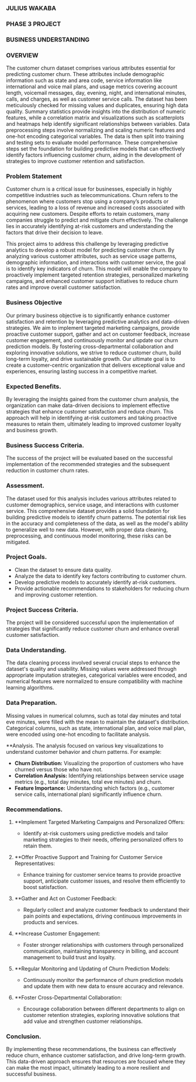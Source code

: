 ### JULIUS WAKABA

### PHASE 3 PROJECT

### BUSINESS UNDERSTANDING
### OVERVIEW
The customer churn dataset comprises various attributes essential for predicting customer churn. These attributes include demographic information such as state and area code, service information like international and voice mail plans, and usage metrics covering account length, voicemail messages, day, evening, night, and international minutes, calls, and charges, as well as customer service calls. The dataset has been meticulously checked for missing values and duplicates, ensuring high data quality. Summary statistics provide insights into the distribution of numeric features, while a correlation matrix and visualizations such as scatterplots and heatmaps help identify significant relationships between variables. Data preprocessing steps involve normalizing and scaling numeric features and one-hot encoding categorical variables. The data is then split into training and testing sets to evaluate model performance. These comprehensive steps set the foundation for building predictive models that can effectively identify factors influencing customer churn, aiding in the development of strategies to improve customer retention and satisfaction.

### Problem Statement
Customer churn is a critical issue for businesses, especially in highly competitive industries such as telecommunications. Churn refers to the phenomenon where customers stop using a company’s products or services, leading to a loss of revenue and increased costs associated with acquiring new customers. Despite efforts to retain customers, many companies struggle to predict and mitigate churn effectively. The challenge lies in accurately identifying at-risk customers and understanding the factors that drive their decision to leave.

This project aims to address this challenge by leveraging predictive analytics to develop a robust model for predicting customer churn. By analyzing various customer attributes, such as service usage patterns, demographic information, and interactions with customer service, the goal is to identify key indicators of churn. This model will enable the company to proactively implement targeted retention strategies, personalized marketing campaigns, and enhanced customer support initiatives to reduce churn rates and improve overall customer satisfaction.

### Business Objective
Our primary business objective is to significantly enhance customer satisfaction and retention by leveraging predictive analytics and data-driven strategies. We aim to implement targeted marketing campaigns, provide proactive customer support, gather and act on customer feedback, increase customer engagement, and continuously monitor and update our churn prediction models. By fostering cross-departmental collaboration and exploring innovative solutions, we strive to reduce customer churn, build long-term loyalty, and drive sustainable growth. Our ultimate goal is to create a customer-centric organization that delivers exceptional value and experiences, ensuring lasting success in a competitive market.

### Expected Benefits.
By leveraging the insights gained from the customer churn analysis, the organization can make data-driven decisions to implement effective strategies that enhance customer satisfaction and reduce churn. This approach will help in identifying at-risk customers and taking proactive measures to retain them, ultimately leading to improved customer loyalty and business growth.

### Business Success Criteria.
The success of the project will be evaluated based on the successful implementation of the recommended strategies and the subsequent reduction in customer churn rates.

### Assessment.
The dataset used for this analysis includes various attributes related to customer demographics, service usage, and interactions with customer service. This comprehensive dataset provides a solid foundation for building predictive models to identify churn patterns. The potential risk lies in the accuracy and completeness of the data, as well as the model's ability to generalize well to new data. However, with proper data cleaning, preprocessing, and continuous model monitoring, these risks can be mitigated.

### Project Goals.
- Clean the dataset to ensure data quality.
- Analyze the data to identify key factors contributing to customer churn.
- Develop predictive models to accurately identify at-risk customers.
- Provide actionable recommendations to stakeholders for reducing churn and improving customer retention.

### Project Success Criteria.
The project will be considered successful upon the implementation of strategies that significantly reduce customer churn and enhance overall customer satisfaction.

### Data Understanding.
The data cleaning process involved several crucial steps to enhance the dataset's quality and usability. Missing values were addressed through appropriate imputation strategies, categorical variables were encoded, and numerical features were normalized to ensure compatibility with machine learning algorithms.

### Data Preparation.
Missing values in numerical columns, such as total day minutes and total eve minutes, were filled with the mean to maintain the dataset's distribution. Categorical columns, such as state, international plan, and voice mail plan, were encoded using one-hot encoding to facilitate analysis.

**Analysis.
The analysis focused on various key visualizations to understand customer behavior and churn patterns. For example:
- **Churn Distribution:** Visualizing the proportion of customers who have churned versus those who have not.
- **Correlation Analysis:** Identifying relationships between service usage metrics (e.g., total day minutes, total eve minutes) and churn.
- **Feature Importance:** Understanding which factors (e.g., customer service calls, international plan) significantly influence churn.

### Recommendations.
1. **Implement Targeted Marketing Campaigns and Personalized Offers:
   - Identify at-risk customers using predictive models and tailor marketing strategies to their needs, offering personalized offers to retain them.

2. **Offer Proactive Support and Training for Customer Service Representatives:
   - Enhance training for customer service teams to provide proactive support, anticipate customer issues, and resolve them efficiently to boost satisfaction.

3. **Gather and Act on Customer Feedback:
   - Regularly collect and analyze customer feedback to understand their pain points and expectations, driving continuous improvements in products and services.

4. **Increase Customer Engagement:
   - Foster stronger relationships with customers through personalized communication, maintaining transparency in billing, and account management to build trust and loyalty.

5. **Regular Monitoring and Updating of Churn Prediction Models:
   - Continuously monitor the performance of churn prediction models and update them with new data to ensure accuracy and relevance.

6. **Foster Cross-Departmental Collaboration:
   - Encourage collaboration between different departments to align on customer retention strategies, exploring innovative solutions that add value and strengthen customer relationships.

### Conclusion.
By implementing these recommendations, the business can effectively reduce churn, enhance customer satisfaction, and drive long-term growth. This data-driven approach ensures that resources are focused where they can make the most impact, ultimately leading to a more resilient and successful business.
